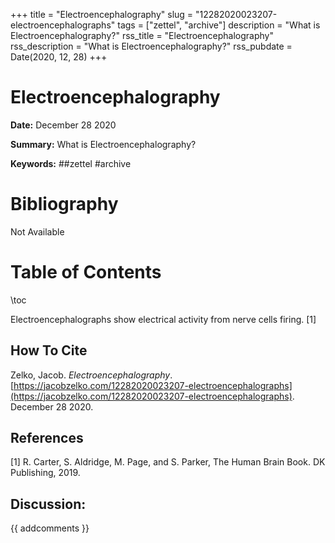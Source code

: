+++
title = "Electroencephalography"
slug = "12282020023207-electroencephalographs"
tags = ["zettel", "archive"]
description = "What is Electroencephalography?"
rss_title = "Electroencephalography"
rss_description = "What is Electroencephalography?"
rss_pubdate = Date(2020, 12, 28)
+++



Electroencephalography
=========

**Date:** December 28 2020

**Summary:** What is Electroencephalography?

**Keywords:** ##zettel #archive

Bibliography
==========

Not Available

Table of Contents
=========

\toc

Electroencephalographs show electrical activity from nerve cells firing. [1]
## How To Cite

 Zelko, Jacob. _Electroencephalography_. [https://jacobzelko.com/12282020023207-electroencephalographs](https://jacobzelko.com/12282020023207-electroencephalographs). December 28 2020.
## References

[1] R. Carter, S. Aldridge, M. Page, and S. Parker, The Human Brain Book. DK Publishing, 2019.
## Discussion: 

{{ addcomments }}
